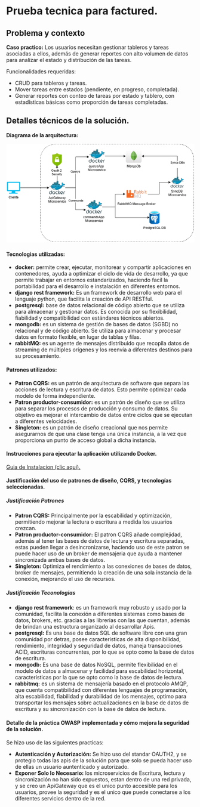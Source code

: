 # Prueba tecnica para factured.

## Problema y contexto

**Caso practico:** Los usuarios necesitan gestionar tableros y tareas asociadas a ellos, además de generar reportes con alto volumen de datos para analizar el estado y distribución de las tareas.

Funcionalidades requeridas:
- CRUD para tableros y tareas.
- Mover tareas entre estados (pendiente, en progreso, completada).
- Generar reportes con conteo de tareas por estado y tablero, con estadísticas básicas como proporción de tareas completadas.

## Detalles técnicos de la solución.


**Diagrama de la arquitectura:**

![arquitectura_diagrama](./images/arquitectura_diagrama.png)

#### Tecnologias utilizadas:
- **docker:** permite crear, ejecutar, monitorear y compartir aplicaciones en contenedores, ayuda a optimizar el ciclo de vida de desarrollo, ya que permite trabajar en entornos estandarizados, haciendo facil la portabilidad para el desarrollo e instalación en diferentes entornos.
- **django rest framework:** Es un framework de desarrollo web para el lenguaje python, que facilita la creación de API RESTful.
- **postgresql:** base de datos relacional de código abierto que se utiliza para almacenar y gestionar datos. Es conocida por su flexibilidad, fiabilidad y compatibilidad con estándares técnicos abiertos.
- **mongodb:** es un sistema de gestión de bases de datos (SGBD) no relacional y de código abierto. Se utiliza para almacenar y procesar datos en formato flexible, en lugar de tablas y filas.
- **rabbitMQ:** es un agente de mensajes distribuido que recopila datos de streaming de múltiples orígenes y los reenvía a diferentes destinos para su procesamiento. 


#### Patrones utilizados:
- **Patron CQRS:** es un patrón de arquitectura de software que separa las acciones de lectura y escritura de datos. Esto permite optimizar cada modelo de forma independiente.
- **Patron productor-consumidor:** es un patrón de diseño que se utiliza para separar los procesos de producción y consumo de datos. Su objetivo es mejorar el intercambio de datos entre ciclos que se ejecutan a diferentes velocidades. 
- **Singleton:** es un patrón de diseño creacional que nos permite asegurarnos de que una clase tenga una única instancia, a la vez que proporciona un punto de acceso global a dicha instancia.


#### Instrucciones para ejecutar la aplicación utilizando Docker.

[Guia de Instalacion (clic aqui). ](./docs/INSTALACION.md)

#### Justificación del uso de patrones de diseño, CQRS, y tecnologías seleccionadas.

##### Justificación Patrones
- **Patron CQRS:** Principalmente por la escabilidad y optimización, permitiendo mejorar la lectura o escritura a medida los usuarios crezcan.
- **Patron productor-consumidor:** El patron CQRS añade complejidad, además al tener las bases de datos de lectura y escritura separadas, estas pueden llegar a desincronizarse, haciendo uso de este patron se puede hacer uso de un broker de mensajeria que ayuda a mantener sincronizada ambas bases de datos.
- **Singleton:** Optimiza el rendimiento a las conexiones de bases de datos, broker de mensajes, permitiendo la creación de una sola instancia de la conexión, mejorando el uso de recursos.


##### Justificación Teconologias
- **django rest framework**: es un framework muy robusto y usado por la comunidad, facilita la conexión a diferentes sistemas como bases de datos, brokers, etc. gracias a las librerias con las que cuentan, además de brindan una estructura organizado al desarrollar Apis.
- **postgresql:** Es una base de datos SQL de software libre con una gran comunidad por detras, posee caracteristicas de alta disponibilidad, rendimiento, integridad y seguridad de datos, maneja transacciones ACID, escrituras concurrentes, por lo que se opto como la base de datos de escritura.
- **mongodb:** Es una base de datos NoSQL, permite flexibilidad en el modelo de datos a almacenar y facilidad para escabilidad horizontal, caracteristicas por la que se opto como la base de datos de lectura.
- **rabbitmq:** es un sistema de mensajería basado en el protocolo AMQP, que cuenta compatibilidad con diferentes lenguajes de programación, alta escabilidad, fiabilidad y durabilidad de los mensajes, optimo para transportar los mensajes sobre actualizaciones en la base de datos de escritura y su sincronización con la base de datos de lectura.


#### Detalle de la práctica OWASP implementada y cómo mejora la seguridad de la solución.

Se hizo uso de las siguientes practicas:
- **Autenticación y Autorización:** Se hizo uso del standar OAUTH2, y se protegio todas las apis de la solución para que solo se pueda hacer uso de ellas un usuario auntenticado y autorizado.
- **Exponer Solo lo Necesario:** los microservicios de Escritura, lectura y sincronización no han sido expuestos, estan dentro de una red privada, y se creo un ApiGateway que es el unico punto accesible para los usuarios, provee la seguridad y es el unico que puede conectarse a los diferentes servicios dentro de la red.